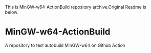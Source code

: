   This is MinGW-w64-ActionBuild repository archive.Original Readme is below:


# MinGW-w64-ActionBuild
A repository to test autobuild MinGW-w64 on Github Action
